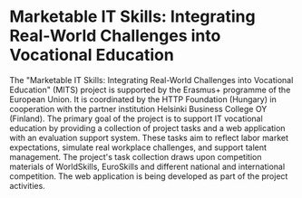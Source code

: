 # Marketable IT Skills: Integrating Real-World Challenges into Vocational Education
The "Marketable IT Skills: Integrating Real-World Challenges into Vocational Education" (MITS) project is supported by the Erasmus+ programme of the European Union. It is coordinated by the HTTP Foundation (Hungary) in cooperation with the partner institution Helsinki Business College OY (Finland). The primary goal of the project is to support IT vocational education by providing a collection of project tasks and a web application with an evaluation support system. These tasks aim to reflect labor market expectations, simulate real workplace challenges, and support talent management. The project's task collection draws upon competition materials of WorldSkills, EuroSkills and different national and international competition. The web application is being developed as part of the project activities.
